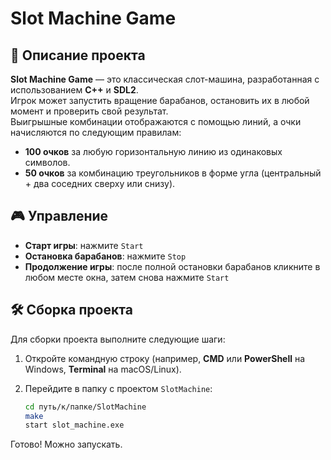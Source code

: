 # Slot Machine Game

## 📌 Описание проекта
**Slot Machine Game** — это классическая слот-машина, разработанная с использованием **C++** и **SDL2**.  
Игрок может запустить вращение барабанов, остановить их в любой момент и проверить свой результат.  
Выигрышные комбинации отображаются с помощью линий, а очки начисляются по следующим правилам:  
- **100 очков** за любую горизонтальную линию из одинаковых символов.  
- **50 очков** за комбинацию треугольников в форме угла (центральный + два соседних сверху или снизу).
  
## 🎮 Управление
- **Старт игры**: нажмите `Start`
- **Остановка барабанов**: нажмите `Stop`
- **Продолжение игры**: после полной остановки барабанов кликните в любом месте окна, затем снова нажмите `Start`

## 🛠 Сборка проекта

Для сборки проекта выполните следующие шаги:

1. Откройте командную строку (например, **CMD** или **PowerShell** на Windows, **Terminal** на macOS/Linux).
2. Перейдите в папку с проектом `SlotMachine`:

   ```bash
   cd путь/к/папке/SlotMachine
   make
   start slot_machine.exe

  Готово! Можно запускать.
